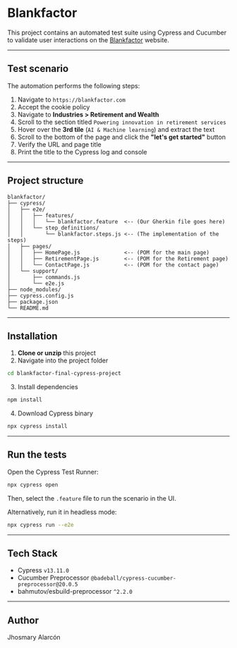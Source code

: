 # Blankfactor

This project contains an automated test suite using Cypress and Cucumber to validate user interactions on the [Blankfactor](https://blankfactor.com) website.

---

## Test scenario

The automation performs the following steps:

1. Navigate to `https://blankfactor.com`
2. Accept the cookie policy
3. Navigate to **Industries > Retirement and Wealth**
4. Scroll to the section titled `Powering innovation in retirement services`
5. Hover over the **3rd tile** (`AI & Machine learning`) and extract the text
6. Scroll to the bottom of the page and click the **"let's get started"** button
7. Verify the URL and page title
8. Print the title to the Cypress log and console

---

## Project structure

```
blankfactor/
├── cypress/
│   ├── e2e/
│   │   ├── features/
│   │   │   └── blankfactor.feature  <-- (Our Gherkin file goes here)
│   │   └── step_definitions/
│   │       └── blankfactor.steps.js <-- (The implementation of the steps)
│   ├── pages/
│   │   ├── HomePage.js              <-- (POM for the main page)
│   │   ├── RetirementPage.js        <-- (POM for the Retirement page)
│   │   └── ContactPage.js           <-- (POM for the contact page)
│   └── support/
│       ├── commands.js
│       └── e2e.js
├── node_modules/
├── cypress.config.js
├── package.json
└── README.md
```

---

## Installation


1. **Clone or unzip** this project
2. Navigate into the project folder

```bash
cd blankfactor-final-cypress-project
```

3. Install dependencies

```bash
npm install
```

4. Download Cypress binary

```bash
npx cypress install
```

---

## Run the tests

Open the Cypress Test Runner:

```bash
npx cypress open
```

Then, select the `.feature` file to run the scenario in the UI.

Alternatively, run it in headless mode:

```bash
npx cypress run --e2e
```

---

## Tech Stack

- Cypress `v13.11.0`
- Cucumber Preprocessor `@badeball/cypress-cucumber-preprocessor@20.0.5`
- bahmutov/esbuild-preprocessor `^2.2.0`

---

## Author

Jhosmary Alarcón
